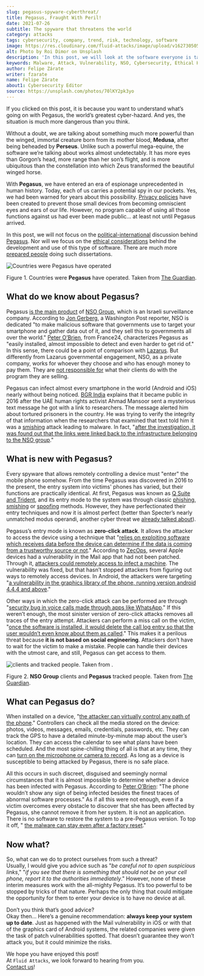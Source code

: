 ```yaml
---
slug: pegasus-spyware-cyberthreat/
title: Pegasus, Fraught With Peril!
date: 2021-07-26
subtitle: The spyware that threatens the world
category: attacks
tags: cybersecurity, company, trend, risk, technology, software
image: https://res.cloudinary.com/fluid-attacks/image/upload/v1627305052/blog/pegasus-spyware-cyberthreat/cover-pegasus_blxx6i.webp
alt: Photo by Roi Dimor on Unsplash
description: 'In this post, we will look at the software everyone is talking about: Pegasus.'
keywords: Malware, Attack, Vulnerability, NSO, Cybersecurity, Ethical Hacking, Pegasus, Pentesting
author: Felipe Zárate
writer: fzarate
name: Felipe Zárate
about1: Cybersecurity Editor
source: https://unsplash.com/photos/70lKY2pk3yo
---
```


If you clicked on this post, it is because you want to understand what’s
going on with Pegasus, the world’s greatest cyber-hazard. And yes, the
situation is much more dangerous than you think.

Without a doubt, we are talking about something much more powerful than
the winged, immortal creature born from its mother blood, **Medusa**,
after being beheaded by **Perseus**. Unlike such a powerful mega-equine,
the software we’re talking about works almost undetectably. It has more
eyes than Gorgon’s head, more range than her son’s flight, and is more
ubiquitous than the constellation into which Zeus transformed the
beautiful winged horse.

With **Pegasus**, we have entered an era of espionage unprecedented in
human history. Today, each of us carries a potential spy in our pockets.
Yes, we had been warned for years about this possibility. [Privacy
policies](../gdpr-compliance/) have been created to prevent those small
devices from becoming omniscient eyes and ears of our life. However, no
program capable of using all those functions against us had ever been
made public… at least not until Pegasus arrived.

In this post, we will not focus on the
[political-international](https://www.washingtonpost.com/investigations/interactive/2021/nso-spyware-pegasus-cellphones/)
discussion behind
[Pegasus](https://www.nsogroup.com/Newses/following-the-publication-of-the-recent-article-by-forbidden-stories-we-wanted-to-directly-address-the-false-accusations-and-misleading-allegations-presented-there/).
Nor will we focus on the [ethical
considerations](https://www.theguardian.com/world/2021/jul/18/revealed-leak-uncovers-global-abuse-of-cyber-surveillance-weapon-nso-group-pegasus)
behind the development and use of this type of software. There are much
more [prepared
people](https://forbiddenstories.org/pegasus-the-new-global-weapon-for-silencing-journalists/)
doing such dissertations.

<div class="imgblock">

![Countries were Pegasus have operated](https://res.cloudinary.com/fluid-attacks/image/upload/v1627306731/blog/pegasus-spyware-cyberthreat/countries-pegasus_pkprvc.webp)

<div class="title">

Figure 1. Countries were **Pegasus** have operated. Taken from
[The Guardian](https://www.theguardian.com/news/video/2021/jul/19/pegasus-the-spyware-technology-that-threatens-democracy-video).

</div>

</div>

## What do we know about Pegasus?

Pegasus [is the main
product](https://www.theguardian.com/news/2021/jul/18/what-is-pegasus-spyware-and-how-does-it-hack-phones)
of [NSO Group](https://www.nsogroup.com/about-us/), which is an Israeli
surveillance company. According to [Jon
Gerberg](https://www.washingtonpost.com/investigations/interactive/2021/nso-spyware-pegasus-cellphones/),
a Washington Post reporter, NSO is dedicated "to make malicious software
that governments use to target your smartphone and gather data out of
it, and they sell this to governments all over the world." [Peter
O’Brien](https://www.france24.com/en/video/20210719-pegasus-spyware-how-does-it-work),
from France24, characterizes Pegasus as "easily installed, almost
impossible to detect and even harder to get rid of." In this sense,
there could be a point of comparison with
[Lazarus](../lazarus-malware-cyberattack/). But differently from Lazarus
governmental engagement, NSO, as a private company, works for whoever
they choose and who has enough money to pay them. They are [not
responsible for](https://www.nsogroup.com/Newses/enough-is-enough/) what
their clients do with the program they are selling.

Pegasus can infect almost every smartphone in the world (Android and
iOS) nearly without being noticed. [BGR
India](https://www.youtube.com/watch?v=opYd4LE0G5U) explains that it
became public in 2016 after the UAE human rights activist Ahmad Mansoor
sent a mysterious text message he got with a link to researchers. The
message alerted him about tortured prisoners in the country. He was
trying to verify the integrity of that information when the researchers
that examined that text told him it was a [smishing](../smishing/)
attack leading to malware. In fact, "[after the investigation, it was
found out that the links were linked back to the infrastructure
belonging to the NSO
group](https://www.youtube.com/watch?v=opYd4LE0G5U)."

## What is new with Pegasus?

Every spyware that allows remotely controlling a device must "enter" the
mobile phone somehow. From the time Pegasus was discovered in 2016 to
the present, the entry system into victims' phones has varied, but their
functions are practically identical. At first, Pegasus was known as [Q
Suite and
Trident](https://www.ndtv.com/india-news/what-is-pegasus-spyware-explained-2489195),
and its entry mode to the system was through classic
[phishing](../phishing/), [smishing](../smishing/) or
[spoofing](../spoofing/) methods. However, they have perfectionated
their entry techniques and now it is almost perfect (better than
Specter’s nearly unmatched modus operandi, another cyber threat we
[already talked about](../spectre/)).

Pegasus’s entry mode is known as **zero-click attack**. It allows the
attacker to access the device using a technique that "[relies on
exploiting software which receives data before the device can determine
if the data is coming from a trustworthy source or
not](https://www.youtube.com/watch?v=opYd4LE0G5U)." According to
[ZecOps](https://www.zdnet.com/article/apple-investigating-report-of-a-new-ios-exploit-being-used-in-the-wild/),
several Apple devices had a vulnerability in the Mail app that had not
been patched. Through it, [attackers could remotely access to infect a
machine](https://indianexpress.com/article/explained/zero-click-attacks-pegasus-spyware-7411302/).
The vulnerability was fixed, but that hasn’t stopped attackers from
figuring out ways to remotely access devices. In Android, the attackers
were targeting "[a vulnerability in the graphics library of the phone,
running version android 4.4.4 and
above](https://www.youtube.com/watch?v=opYd4LE0G5U)."

Other ways in which the zero-click attack can be performed are through
"[security bug in voice calls made through apps like
WhatsApp](https://www.youtube.com/watch?v=m2XR3W8QQFM)." If this weren’t
enough, the most sinister version of zero-click attacks removes all
traces of the entry attempt. Attackers can perform a miss call on the
victim, "[once the software is installed, it would delete the call log
entry so that the user wouldn’t even know about them as
called](https://www.youtube.com/watch?v=m2XR3W8QQFM)." This makes it a
perilous threat because **it is not based on social engineering**.
Attackers don’t have to wait for the victim to make a mistake. People
can handle their devices with the utmost care, and still, Pegasus can
get access to them.

<div class="imgblock">

![ clients and  tracked people. Taken from .](https://res.cloudinary.com/fluid-attacks/image/upload/v1627306951/blog/pegasus-spyware-cyberthreat/nso-clients-and-tracked-people_d2kl80.webp)

<div class="title">

Figure 2. **NSO Group** clients and **Pegasus** tracked people. Taken from
[The Guardian](https://www.theguardian.com/news/video/2021/jul/19/pegasus-the-spyware-technology-that-threatens-democracy-video).

</div>

</div>

## What can Pegasus do?

When installed on a device, "[the attacker can virtually control any
path of the phone](https://www.youtube.com/watch?v=m2XR3W8QQFM)."
Controllers can check all the media stored on the device: photos,
videos, messages, emails, credentials, passwords, etc. They can track
the GPS to have a detailed minute-by-minute map about the user’s
location. They can access the calendar to see what plans have been
scheduled. And the most spine-chilling thing of all is that at any time,
they can [turn on the microphone or camera to
record](https://www.france24.com/en/video/20210719-pegasus-spyware-how-does-it-work).
As long as a device is susceptible to being attacked by Pegasus, there
is no safe place.

All this occurs in such discreet, disguised and seemingly normal
circumstances that it is almost impossible to determine whether a device
has been infected with Pegasus. According to [Peter
O’Brien](https://www.france24.com/en/video/20210719-pegasus-spyware-how-does-it-work):
"The phone wouldn’t show any sign of being infected besides the finest
traces of abnormal software processes." As if all this were not enough,
even if a victim overcomes every obstacle to discover that she has been
affected by Pegasus, she cannot remove it from her system. It is not an
application. There is no software to restore the system to a pre-Pegasus
version. To top it off, " [the malware can stay even after a factory
reset](https://www.france24.com/en/video/20210719-pegasus-spyware-how-does-it-work)."

## Now what?

So, what can we do to protect ourselves from such a threat?\
Usually, I would give you advice such as "*be careful not to open
suspicious links*," "*if you see that there is something that should not
be on your cell phone, report it to the authorities immediately*."
However, none of these interim measures work with the all-mighty
Pegasus. It’s too powerful to be stopped by tricks of that nature.
Perhaps the only thing that could mitigate the opportunity for them to
enter your device is to have no device at all.

Don’t you think that’s good advice?\
Okay then…​ Here’s a genuine recommendation: **always keep your system
up to date**. Just as happened with the Mail vulnerability in iOS or
with that of the graphics card of Android systems, the related companies
were given the task of patch vulnerabilities spotted. That doesn’t
guarantee they won’t attack you, but it could minimize the risks.

We hope you have enjoyed this post!\
At `Fluid Attacks`, we look forward to hearing from you.\
[Contact us](../../contact-us/)!

